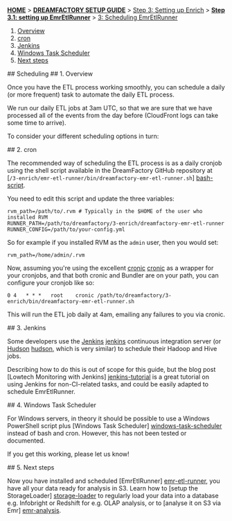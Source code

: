 <a name="top" />

[**HOME**](Home) > [**DREAMFACTORY SETUP GUIDE**](Setting-up-DreamFactory) > [Step 3: Setting up Enrich](Setting-up-enrich) > [**Step 3.1: setting up EmrEtlRunner**](Setting-up-EmrEtlRunner) > [3: Scheduling EmrEtlRunner](2-Scheduling-EmrEtlRunner)

1. [Overview](#scheduling-overview)
2. [cron](#cron)
3. [Jenkins](#jenkins)
4. [Windows Task Scheduler](#windows)
5. [Next steps](#next-steps)

<a name="scheduling"/>
## Scheduling

<a name="scheduling-overview"/>
## 1. Overview

Once you have the ETL process working smoothly, you can schedule a daily
(or more frequent) task to automate the daily ETL process.

We run our daily ETL jobs at 3am UTC, so that we are sure that we have
processed all of the events from the day before (CloudFront logs can
take some time to arrive).

To consider your different scheduling options in turn:

<a name="cron"/>
## 2. cron

The recommended way of scheduling the ETL process is as a daily cronjob using the
shell script available in the DreamFactory GitHub repository at
[`/3-enrich/emr-etl-runner/bin/dreamfactory-emr-etl-runner.sh`] [bash-script].

You need to edit this script and update the three variables:

    rvm_path=/path/to/.rvm # Typically in the $HOME of the user who installed RVM
    RUNNER_PATH=/path/to/dreamfactory/3-enrich/dreamfactory-emr-etl-runner
    RUNNER_CONFIG=/path/to/your-config.yml

So for example if you installed RVM as the `admin` user, then you would set:

    rvm_path=/home/admin/.rvm

Now, assuming you're using the excellent [cronic] [cronic] as a wrapper for
your cronjobs, and that both cronic and Bundler are on your path, you can
configure your cronjob like so:

    0 4   * * *   root    cronic /path/to/dreamfactory/3-enrich/bin/dreamfactory-emr-etl-runner.sh

This will run the ETL job daily at 4am, emailing any failures to you via cronic.

<a name="jenkins"/>
## 3. Jenkins

Some developers use the [Jenkins] [jenkins] continuous integration server (or
[Hudson] [hudson], which is very similar) to schedule their Hadoop and Hive jobs.

Describing how to do this is out of scope for this guide, but the blog post
[Lowtech Monitoring with Jenkins] [jenkins-tutorial] is a great tutorial on using
Jenkins for non-CI-related tasks, and could be easily adapted to schedule
EmrEtlRunner.

<a name="windows"/>
## 4. Windows Task Scheduler

For Windows servers, in theory it should be possible to use a Windows PowerShell
script plus [Windows Task Scheduler] [windows-task-scheduler] instead of bash and cron. However, this has not been tested or documented.

If you get this working, please let us know!

<a name="next-steps" />
## 5. Next steps

Now you have installed and scheduled [EmrEtlRunner] [emr-etl-runner], you have all your data ready for analysis in S3. Learn how to [setup the StorageLoader] [storage-loader] to regularly load your data into a database e.g. Infobright or Redshift for e.g. OLAP analysis, or to [analyse it on S3 via Emr] [emr-analysis].


[emr-etl-runner]: https://github.com/dreamfactorysoftware/dsp-core/tree/master/3-enrich/emr-etl-runner
[hive-etl]: https://github.com/dreamfactorysoftware/dsp-core/tree/master/3-enrich/hive-etl
[trackers]: https://github.com/dreamfactorysoftware/dsp-core/tree/master/1-trackers
[collectors]: https://github.com/dreamfactorysoftware/dsp-core/tree/master/2-collectors
[getting-started]: http://dreamfactory.com/product/get-started.html

[git-install]: http://git-scm.com/book/en/Getting-Started-Installing-Git
[ruby-install]: http://www.ruby-lang.org/en/downloads/
[nokogiri-install]: http://nokogiri.org/tutorials/installing_nokogiri.html
[rubygems-install]: http://docs.rubygems.org/read/chapter/3

[config-yml]: https://github.com/dreamfactorysoftware/dsp-core/blob/master/3-enrich/emr-etl-runner/config/config.yml
[bash-script]: https://github.com/dreamfactorysoftware/dsp-core/blob/master/3-enrich/emr-etl-runner/bin/dreamfactory-emr-etl-runner.sh

[cronic]: http://habilis.net/cronic/
[jenkins]: http://jenkins-ci.org/
[hudson]: http://hudson-ci.org/
[jenkins-tutorial]: http://blog.lusis.org/blog/2012/01/23/lowtech-monitoring-with-jenkins/
[windows-task-scheduler]: http://en.wikipedia.org/wiki/Windows_Task_Scheduler#Task_Scheduler_2.0

[storage-loader]: https://github.com/dreamfactorysoftware/dsp-core/wiki/Setting-up-DreamFactory#wiki-step4
[emr-analysis]: https://github.com/dreamfactorysoftware/dsp-core/wiki/Setting-up-DreamFactory#wiki-step5
